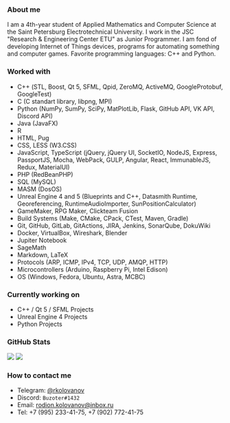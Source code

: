 ### About me

I am a 4th-year student of Applied Mathematics and Computer Science at the Saint Petersburg Electrotechnical University. I work in the JSC "Research & Engineering Center ETU" as Junior Programmer. I am fond of developing Internet of Things devices, programs for automating something and computer games. Favorite programming languages: C++ and Python.

### Worked with

- С++ (STL, Boost, Qt 5, SFML, Qpid, ZeroMQ, ActiveMQ, GoogleProtobuf, GoogleTest)
- C (C standart library, libpng, MPI)
- Python (NumPy, SumPy, SciPy, MatPlotLib, Flask, GitHub API, VK API, Discord API)
- Java (JavaFX)
- R
- HTML, Pug
- CSS, LESS (W3.CSS)
- JavaScript, TypeScript (jQuery, jQuery UI, SocketIO, NodeJS, Express, PassportJS, Mocha, WebPack, GULP, Angular, React, ImmunableJS, Redux, MaterialUI)
- PHP (RedBeanPHP)
- SQL (MySQL)
- MASM (DosOS)
- Unreal Engine 4 and 5 (Blueprints and C++, Datasmith Runtime, Georeferencing, RuntimeAudioImporter, SunPositionCalculator)
- GameMaker, RPG Maker, Clickteam Fusion
- Build Systems (Make, CMake, CPack, CTest, Maven, Gradle)
- Git, GitHub, GitLab, GitActions, JIRA, Jenkins, SonarQube, DokuWiki
- Docker, VirtualBox, Wireshark, Blender
- Jupiter Notebook
- SageMath
- Markdown, LaTeX
- Protocols (ARP, ICMP, IPv4, TCP, UDP, AMQP, HTTP)
- Microcontrollers (Arduino, Raspberry Pi, Intel Edison)
- OS (Windows, Fedora, Ubuntu, Astra, МСВС)

### Currently working on

- C++ / Qt 5 / SFML Projects
- Unreal Engine 4 Projects
- Python Projects

### GitHub Stats

<p>
  <img src="https://github-readme-stats.vercel.app/api?username=rkolovanov&show_icons=true&hide_border=true&theme=github_dark"/>
  <img src="https://github-readme-stats.vercel.app/api/top-langs/?username=rkolovanov&layout=compact&hide=jupyter%20notebook&theme=github_dark&langs_count=6"/>      
</p>

### How to contact me

- Telegram: [@rkolovanov](https://t.me/rkolovanov)
- Discord: `Buzoter#1432`
- Email: rodion.kolovanov@inbox.ru
- Tel: +7 (995) 233-41-75, +7 (902) 772-41-75

